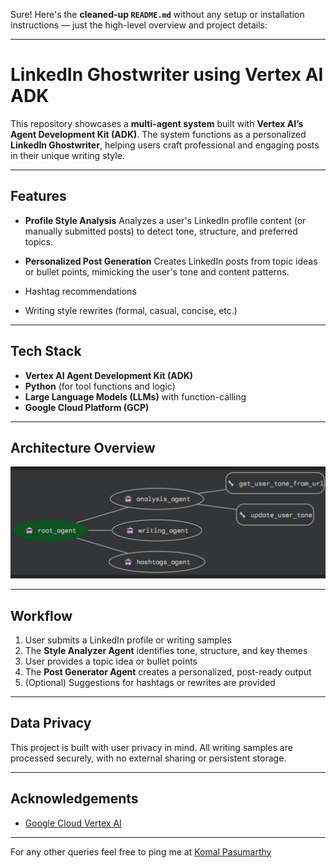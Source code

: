 Sure! Here's the **cleaned-up `README.md`** without any setup or installation instructions — just the high-level overview and project details:

---

# LinkedIn Ghostwriter using Vertex AI ADK

This repository showcases a **multi-agent system** built with **Vertex AI’s Agent Development Kit (ADK)**. The system functions as a personalized **LinkedIn Ghostwriter**, helping users craft professional and engaging posts in their unique writing style.

---

##  Features

*  **Profile Style Analysis**
  Analyzes a user's LinkedIn profile content (or manually submitted posts) to detect tone, structure, and preferred topics.

*  **Personalized Post Generation**
  Creates LinkedIn posts from topic ideas or bullet points, mimicking the user's tone and content patterns.


  * Hashtag recommendations
  * Writing style rewrites (formal, casual, concise, etc.)

---

##  Tech Stack

* **Vertex AI Agent Development Kit (ADK)**
* **Python** (for tool functions and logic)
* **Large Language Models (LLMs)** with function-calling
* **Google Cloud Platform (GCP)**

---

##  Architecture Overview

![Architecture Diagram](./assets/architecture.png)

---

##  Workflow

1. User submits a LinkedIn profile or writing samples
2. The **Style Analyzer Agent** identifies tone, structure, and key themes
3. User provides a topic idea or bullet points
4. The **Post Generator Agent** creates a personalized, post-ready output
5. (Optional) Suggestions for hashtags or rewrites are provided

---

##  Data Privacy

This project is built with user privacy in mind. All writing samples are processed securely, with no external sharing or persistent storage.

---

##  Acknowledgements

* [Google Cloud Vertex AI](https://cloud.google.com/vertex-ai)


---

For any other queries feel free to ping me at [Komal Pasumarthy](https://www.linkedin.com/in/komal-pasumarthy/)
